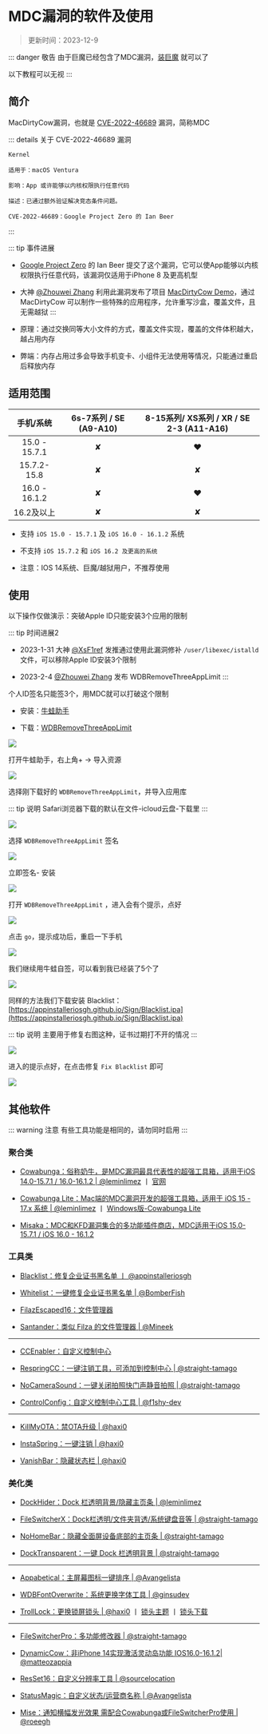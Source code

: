 # MDC漏洞的软件及使用

> 更新时间：2023-12-9

::: danger 敬告
由于巨魔已经包含了MDC漏洞，[装巨魔](./sign/TrollStore.md) 就可以了

以下教程可以无视
:::


## 简介

MacDirtyCow漏洞，也就是 [CVE-2022-46689](https://support.apple.com/zh-cn/HT213532) 漏洞，简称MDC

::: details 关于 CVE-2022-46689 漏洞
```
Kernel

适用于：macOS Ventura

影响：App 或许能够以内核权限执行任意代码

描述：已通过额外验证解决竞态条件问题。

CVE-2022-46689：Google Project Zero 的 Ian Beer
```
:::

::: tip 事件进展
* [Google Project Zero](https://github.com/googleprojectzero) 的 Ian Beer 提交了这个漏洞，它可以使App能够以内核权限执行任意代码，该漏洞仅适用于iPhone 8 及更高机型

* 大神 [@Zhouwei Zhang](https://twitter.com/Zhouwei) 利用此漏洞发布了项目 [MacDirtyCow Demo](https://github.com/zhuowei/MacDirtyCowDemo)，通过 MacDirtyCow 可以制作一些特殊的应用程序，允许重写沙盒，覆盖文件，且无需越狱
:::


* 原理：通过交换同等大小文件的方式，覆盖文件实现，覆盖的文件体积越大，越占用内存

* 弊端：内存占用过多会导致手机变卡、小组件无法使用等情况，只能通过重启后释放内存



## 适用范围


| 手机/系统 | 6s-7系列 / SE (A9-A10) | 8-15系列/ XS系列 / XR / SE 2-3 (A11-A16) |
| :-: | :-: | :-: |
| 15.0 - 15.7.1 | ✘ | :heart: |
| 15.7.2-15.8 | ✘ | ✘ |
| 16.0 - 16.1.2 | ✘ | :heart: |
| 16.2及以上 | ✘ | ✘ |


* 支持 `iOS 15.0 - 15.7.1` 及 `iOS 16.0 - 16.1.2` 系统

* 不支持 `iOS 15.7.2` 和 `iOS 16.2 及更高的系统`

* 注意：IOS 14系统、巨魔/越狱用户，不推荐使用



## 使用

以下操作仅做演示：突破Apple ID只能安装3个应用的限制


::: tip 时间进展2
* 2023-1-31 大神 [@XsF1ref](https://twitter.com/XsF1ref) 发推通过使用此漏洞修补 `/user/libexec/istalld` 文件，可以移除Apple ID安装3个限制

* 2023-2-4 [@Zhouwei Zhang](https://twitter.com/Zhouwei) 发布 WDBRemoveThreeAppLimit
:::

个人ID签名只能签3个，用MDC就可以打破这个限制


* 安装：[牛蛙助手](./sign/bullfrog.md)


* 下载：[WDBRemoveThreeAppLimit](https://github.com/zhuowei/WDBRemoveThreeAppLimit/releases)

![](/MDC/MDC-01.png)



打开牛蛙助手，右上角+ -> 导入资源


![](/MDC/MDC-02.png)


选择刚下载好的 `WDBRemoveThreeAppLimit`，并导入应用库

::: tip 说明
Safari浏览器下载的默认在文件-icloud云盘-下载里
:::

![](/MDC/MDC-03.png)


选择 `WDBRemoveThreeAppLimit` 签名

![](/MDC/MDC-04.png)


立即签名- 安装

![](/MDC/MDC-05.png)


打开 `WDBRemoveThreeAppLimit` ，进入会有个提示，点好

![](/MDC/MDC-06.png)

点击 `go`，提示成功后，重启一下手机

![](/MDC/MDC-07.png)

我们继续用牛蛙自签，可以看到我已经装了5个了

![](/MDC/MDC-08.png)



同样的方法我们下载安装 Blacklist：[https://appinstalleriosgh.github.io/Sign/Blacklist.ipa](https://appinstalleriosgh.github.io/Sign/Blacklist.ipa)


::: tip 说明
主要用于修复右图这种，证书过期打不开的情况
:::

![](/MDC/MDC-09.png)

进入的提示点好，在点击修复 `Fix Blacklist` 即可

![](/MDC/MDC-10.png)




## 其他软件

::: warning 注意
有些工具功能是相同的，请勿同时启用
:::


### 聚合类


* [Cowabunga：俗称奶牛，是MDC漏洞最具代表性的超强工具箱，适用于iOS 14.0-15.7.1 / 16.0-16.1.2 | @leminlimez](https://github.com/leminlimez/Cowabunga/releases) 丨 [官网](https://cowabun.ga/)

* [Cowabunga Lite：Mac端的MDC漏洞开发的超强工具箱，适用于 iOS 15 - 17.x 系统 | @leminlimez](https://github.com/leminlimez/CowabungaLite/releases) 丨 [Windows版-Cowabunga Lite](https://github.com/Avangelista/CowabungaLiteWindows)

* [Misaka：MDC和KFD漏洞集合的多功能插件商店，MDC适用于iOS 15.0-15.7.1 / iOS 16.0 - 16.1.2](https://github.com/straight-tamago/misaka/releases)


### 工具类

* [Blacklist：修复企业证书黑名单 丨 @appinstalleriosgh](https://appinstalleriosgh.github.io/Sign/Blacklist.ipa)

* [Whitelist：一键修复企业证书黑名单 | @BomberFish](https://github.com/BomberFish/Whitelist/releases)

* [FilazEscaped16：文件管理器](https://basvtdevelopments.com/filzaescaped)

* [Santander：类似 Filza 的文件管理器 | @Mineek](https://github.com/34306/iPA/releases/tag/Santander_iPA)

---

* [CCEnabler：自定义控制中心](https://www.mediafire.com/file/3k83zr48bkoubpd/)

* [RespringCC：一键注销工具，可添加到控制中心 | @straight-tamago](https://github.com/straight-tamago/RespringCC/releases)

* [NoCameraSound：一键关闭拍照快门声静音拍照 | @straight-tamago](https://github.com/straight-tamago/NoCameraSound/releases)

* [ControlConfig：自定义控制中心工具 | @f1shy-dev](https://github.com/BomberFish/ControlConfig/releases)

---

* [KillMyOTA：禁OTA升级 | @haxi0](https://github.com/haxi0/KillMyOTA)

* [InstaSpring：一键注销 | @haxi0](https://github.com/haxi0/InstaSpring)

* [VanishBar：隐藏状态栏 | @haxi0](https://github.com/haxi0/VanishBar)






### 美化类



* [DockHider：Dock 栏透明背景/隐藏主页条 | @leminlimez](https://github.com/leminlimez/DockHider/releases)

* [FileSwitcherX：Dock栏透明/文件夹背透/系统键盘音等 | @straight-tamago](https://github.com/straight-tamago/FileSwitcherX/releases)

* [NoHomeBar：隐藏全面屏设备底部的主页条 | @straight-tamago](https://github.com/straight-tamago/NoHomeBar/releases)

* [DockTransparent：一键 Dock 栏透明背景 | @straight-tamago](https://github.com/straight-tamago/DockTransparent/releases)

---

* [Appabetical：主屏幕图标一键排序 | @Avangelista ](https://github.com/Avangelista/Appabetical/releases)

* [WDBFontOverwrite：系统更换字体工具 | @ginsudev](https://github.com/ginsudev/WDBFontOverwrite/releases)

* [TrollLock：更换锁屏锁头  | @haxi0](https://github.com/haxi0/TrollLock-Reborn) 丨 [锁头主题](https://github.com/YangJiiii/trolllock) 丨 [锁头下载](http://www.lockstore.top/)

---

* [FileSwitcherPro：多功能修改器 | @straight-tamago](https://github.com/straight-tamago/FileSwitcherPro)

* [DynamicCow：非iPhone 14实现激活灵动岛功能 IOS16.0-16.1.2| @matteozappia](https://github.com/matteozappia/DynamicCow/releases)

* [ResSet16：自定义分辨率工具 | @sourcelocation](https://github.com/sourcelocation/ResSet16/releases)

* [StatusMagic：自定义状态/运营商名称 | @Avangelista](https://github.com/Avangelista/StatusMagic/releases)

* [Mise：通知横幅发光效果 需配合Cowabunga或FileSwitcherPro使用 | @roeegh](https://github.com/roeegh/Mise/releases)







